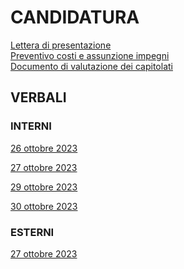 # CANDIDATURA

[Lettera di presentazione](https://github.com/RAMtastic6/Project14/blob/main/documenti/lettera_di_presentazione_v1.0.pdf) <br>
[Preventivo costi e assunzione impegni](https://github.com/RAMtastic6/Project14/tree/main/documenti/documento_impegni.pdf) <br>
[Documento di valutazione dei capitolati]() <br>

## VERBALI

### INTERNI
[26 ottobre 2023](https://github.com/RAMtastic6/Project14/blob/main/documenti/VERBALI_INTERNI/verbale_1.pdf)

[27 ottobre 2023](https://github.com/RAMtastic6/Project14/blob/main/documenti/VERBALI_INTERNI/verbale_2.pdf)

[29 ottobre 2023](https://github.com/RAMtastic6/Project14/blob/main/documenti/VERBALI_INTERNI/verbale_3.pdf)

[30 ottobre 2023](https://github.com/RAMtastic6/Project14/blob/main/documenti/VERBALI_INTERNI/verbale_4.pdf)

### ESTERNI  
[27 ottobre 2023](https://github.com/RAMtastic6/Project14/blob/main/documenti/VERBALI_ESTERNI/verbale_esterno_27_10.pdf)
